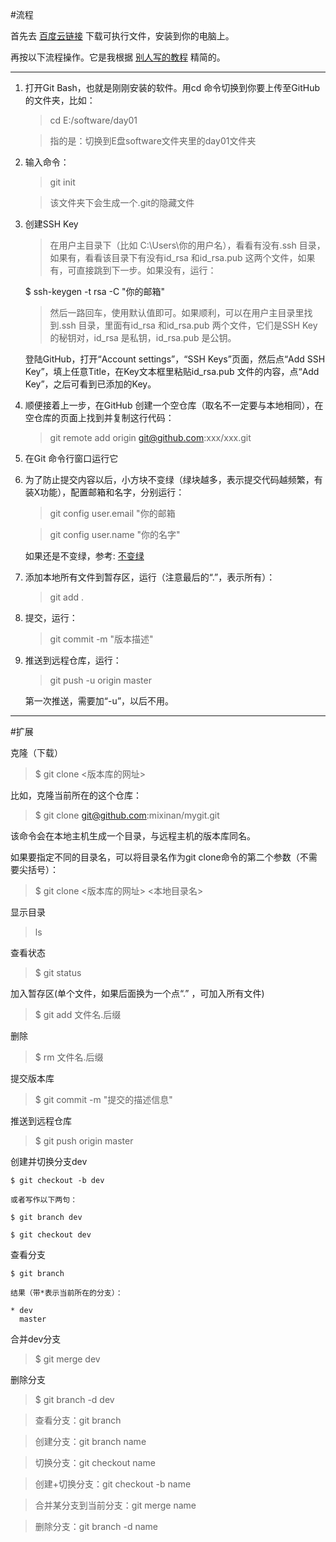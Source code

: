 #流程

首先去 [百度云链接](http://pan.baidu.com/s/1skFLrMt#path=%252Fpub%252Fgit) 下载可执行文件，安装到你的电脑上。

再按以下流程操作。它是我根据 [别人写的教程](http://www.liaoxuefeng.com/wiki/0013739516305929606dd18361248578c67b8067c8c017b000/00137396287703354d8c6c01c904c7d9ff056ae23da865a000) 精简的。

---


1. 打开Git Bash，也就是刚刚安装的软件。用cd 命令切换到你要上传至GitHub的文件夹，比如：
	
	>cd E:/software/day01

	>指的是：切换到E盘software文件夹里的day01文件夹


2. 输入命令：
	>git init

	>该文件夹下会生成一个.git的隐藏文件


3. 创建SSH Key
	
	>在用户主目录下（比如 C:\Users\你的用户名），看看有没有.ssh 目录，如果有，看看该目录下有没有id_rsa 和id_rsa.pub 这两个文件，如果有，可直接跳到下一步。如果没有，运行：	
	
	$ ssh-keygen -t rsa -C "你的邮箱"

	>然后一路回车，使用默认值即可。如果顺利，可以在用户主目录里找到.ssh 目录，里面有id_rsa 和id_rsa.pub 两个文件，它们是SSH Key 的秘钥对，id_rsa 是私钥，id_rsa.pub 是公钥。


	登陆GitHub，打开“Account settings”，“SSH Keys”页面，然后点“Add SSH Key”，填上任意Title，在Key文本框里粘贴id_rsa.pub 文件的内容，点“Add Key”，之后可看到已添加的Key。


4. 顺便接着上一步，在GitHub 创建一个空仓库（取名不一定要与本地相同），在空仓库的页面上找到并复制这行代码： 
 
    >git remote add origin git@github.com:xxx/xxx.git


5. 在Git 命令行窗口运行它


6. 为了防止提交内容以后，小方块不变绿（绿块越多，表示提交代码越频繁，有装X功能），配置邮箱和名字，分别运行：

    >git config user.email "你的邮箱
    
    >git config user.name "你的名字"
    
    如果还是不变绿，参考: [不变绿](http://blog.csdn.net/elloop/article/details/50564858)


7. 添加本地所有文件到暂存区，运行（注意最后的“.”，表示所有）：
	>git add .
 

8. 提交，运行：
	>git commit -m "版本描述"


9. 推送到远程仓库，运行：
	>git push -u origin master
	
	第一次推送，需要加“-u”，以后不用。

---
#扩展

克隆（下载）

>$ git clone <版本库的网址>

比如，克隆当前所在的这个仓库：

>$ git clone git@github.com:mixinan/mygit.git

该命令会在本地主机生成一个目录，与远程主机的版本库同名。

如果要指定不同的目录名，可以将目录名作为git clone命令的第二个参数（不需要尖括号）：

>$ git clone <版本库的网址> <本地目录名>



显示目录

>ls 

查看状态

>$ git status

加入暂存区(单个文件，如果后面换为一个点“.” ，可加入所有文件)

>$ git add 文件名.后缀

删除

>$ rm 文件名.后缀

提交版本库

>$ git commit -m "提交的描述信息"


推送到远程仓库

>$ git push origin master


创建并切换分支dev

	$ git checkout -b dev

	或者写作以下两句：

	$ git branch dev 

	$ git checkout dev  


查看分支

	$ git branch

	结果（带*表示当前所在的分支）：

	* dev 
	  master

	


合并dev分支

>$ git merge dev

删除分支

>$ git branch -d dev



> 查看分支：git branch



>创建分支：git branch name



> 切换分支：git checkout name



> 创建+切换分支：git checkout -b name



> 合并某分支到当前分支：git merge name



> 删除分支：git branch -d name



